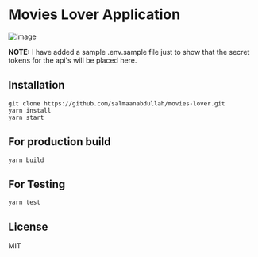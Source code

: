 # Movies Lover Application
![image](https://user-images.githubusercontent.com/56411359/136831535-49b3183d-6c57-45d5-955e-b0b0f6118972.png)

<b>NOTE:</b> I have added a sample .env.sample file just to show that the secret tokens for the api's will be placed here.

## Installation
    git clone https://github.com/salmaanabdullah/movies-lover.git
   	yarn install
   	yarn start 	

## For production build
    yarn build

## For Testing
    yarn test

## License
MIT
